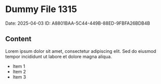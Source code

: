 # Dummy File 1315

Date: 2025-04-03
ID: A8801BAA-5C44-449B-88ED-9FBFA26BDB4B

## Content

Lorem ipsum dolor sit amet, consectetur adipiscing elit.
Sed do eiusmod tempor incididunt ut labore et dolore magna aliqua.

* Item 1
* Item 2
* Item 3

